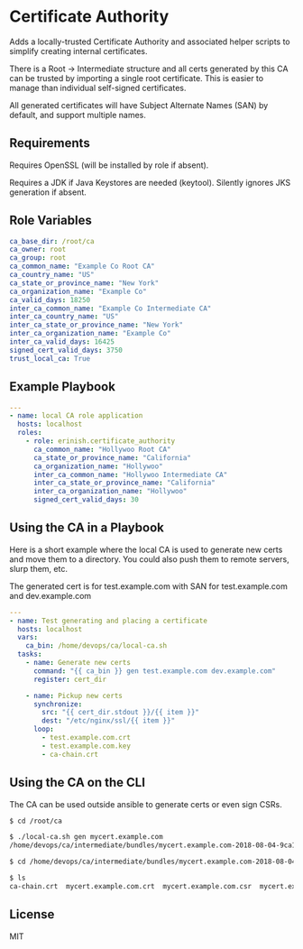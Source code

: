 Certificate Authority
=========

Adds a locally-trusted Certificate Authority and associated helper scripts to simplify creating internal certificates.

There is a Root -> Intermediate structure and all certs generated by this CA can be trusted by importing a single root certificate. This is easier to manage than individual self-signed certificates.

All generated certificates will have Subject Alternate Names (SAN) by default, and support multiple names.

Requirements
------------

Requires OpenSSL (will be installed by role if absent).

Requires a JDK if Java Keystores are needed (keytool). Silently ignores JKS generation if absent.

Role Variables
--------------

```YAML
ca_base_dir: /root/ca
ca_owner: root
ca_group: root
ca_common_name: "Example Co Root CA"
ca_country_name: "US"
ca_state_or_province_name: "New York"
ca_organization_name: "Example Co"
ca_valid_days: 18250
inter_ca_common_name: "Example Co Intermediate CA"
inter_ca_country_name: "US"
inter_ca_state_or_province_name: "New York"
inter_ca_organization_name: "Example Co"
inter_ca_valid_days: 16425
signed_cert_valid_days: 3750
trust_local_ca: True
```


Example Playbook
----------------
```YAML
---
- name: local CA role application
  hosts: localhost
  roles:
    - role: erinish.certificate_authority
      ca_common_name: "Hollywoo Root CA"
      ca_state_or_province_name: "California"
      ca_organization_name: "Hollywoo"
      inter_ca_common_name: "Hollywoo Intermediate CA"
      inter_ca_state_or_province_name: "California"
      inter_ca_organization_name: "Hollywoo"
      signed_cert_valid_days: 30
```

Using the CA in a Playbook
--------------------------

Here is a short example where the local CA is used to generate new certs
and move them to a directory. You could also push them to remote servers, slurp them, etc. 

The generated cert is for test.example.com with SAN for test.example.com and dev.example.com

```YAML
---
- name: Test generating and placing a certificate
  hosts: localhost
  vars:
    ca_bin: /home/devops/ca/local-ca.sh
  tasks:
    - name: Generate new certs
      command: "{{ ca_bin }} gen test.example.com dev.example.com"
      register: cert_dir

    - name: Pickup new certs
      synchronize:
        src: "{{ cert_dir.stdout }}/{{ item }}"
        dest: "/etc/nginx/ssl/{{ item }}"
      loop:
        - test.example.com.crt
        - test.example.com.key
        - ca-chain.crt
```

Using the CA on the CLI
-----------------------

The CA can be used outside ansible to generate certs or even sign CSRs.

```BASH
$ cd /root/ca

$ ./local-ca.sh gen mycert.example.com
/home/devops/ca/intermediate/bundles/mycert.example.com-2018-08-04-9ca15dc9/

$ cd /home/devops/ca/intermediate/bundles/mycert.example.com-2018-08-04-9ca15dc9/

$ ls
ca-chain.crt  mycert.example.com.crt  mycert.example.com.csr  mycert.example.com.jks  mycert.example.com.key  mycert.example.com-nginx.crt  mycert.example.com.p12  readme.txt
```


License
-------

MIT
